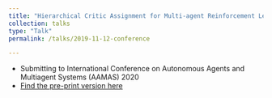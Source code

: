 ```yaml
---
title: "Hierarchical Critic Assignment for Multi-agent Reinforcement Learning"
collection: talks
type: "Talk"
permalink: /talks/2019-11-12-conference

---
```

* Submitting to International Conference on Autonomous Agents and Multiagent Systems (AAMAS) 2020
* [Find the pre-print version here](https://arxiv.org/abs/1902.03079)
